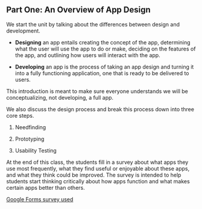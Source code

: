 ## Part One: An Overview of App Design

We start the unit by talking about the differences between design and development. 

- **Designing** an app entails creating the concept of the app, determining what the user will use the app to do or make, deciding on the features of the app, and outlining how users will interact with the app.

- **Developing** an app is the process of taking an app design and turning it into a fully functioning application, one that is ready to be delivered to users. 

This introduction is meant to make sure everyone understands we will be conceptualizing, not developing, a full app. 

We also discuss the design process and break this process down into three core steps. 

1. Needfinding

2. Prototyping

3. Usability Testing

At the end of this class, the students fill in a survey about what apps they use most frequently, what they find useful or enjoyable about these apps, and what they think could be improved. The survey is intended to help students start thinking critically about how apps function and what makes certain apps better than others. 

[Google Forms survey used](https://docs.google.com/forms/d/1P1E41IDb3Zht_wUUed3P8ElpxMmwavZIFxk792pqtEw/viewform)
